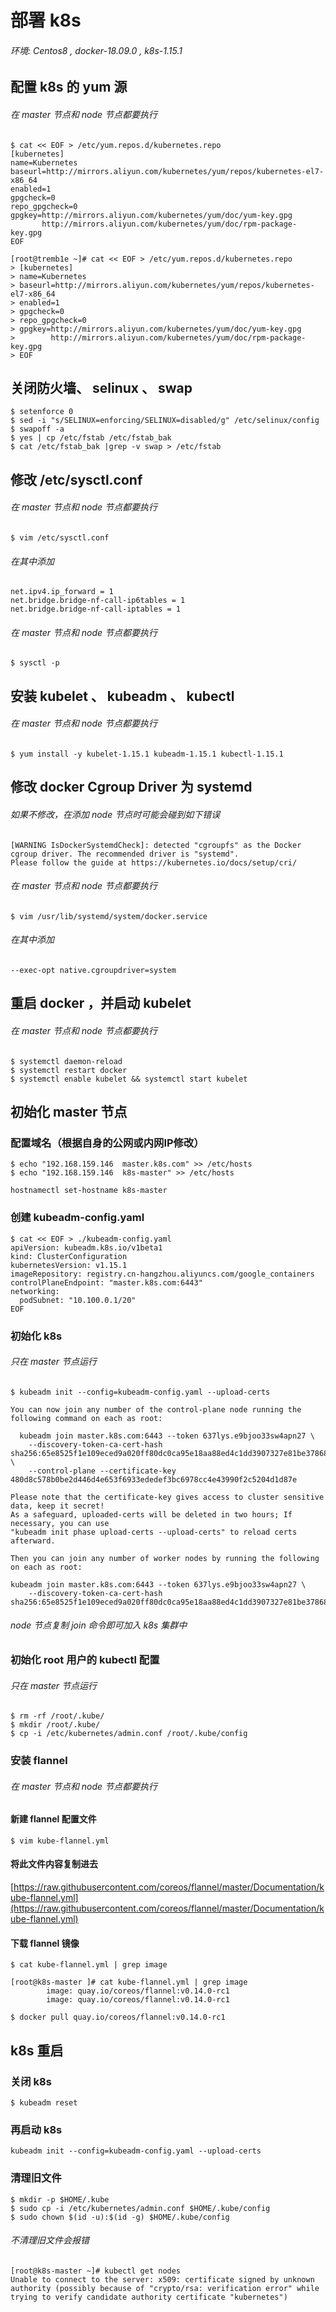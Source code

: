 # 部署 k8s 

###### 环境: Centos8 , docker-18.09.0 , k8s-1.15.1

## 配置 k8s 的 yum 源

###### 在 master 节点和 node 节点都要执行

```
$ cat << EOF > /etc/yum.repos.d/kubernetes.repo
[kubernetes]
name=Kubernetes
baseurl=http://mirrors.aliyun.com/kubernetes/yum/repos/kubernetes-el7-x86_64
enabled=1
gpgcheck=0
repo_gpgcheck=0
gpgkey=http://mirrors.aliyun.com/kubernetes/yum/doc/yum-key.gpg
       http://mirrors.aliyun.com/kubernetes/yum/doc/rpm-package-key.gpg
EOF

```

```
[root@tremb1e ~]# cat << EOF > /etc/yum.repos.d/kubernetes.repo
> [kubernetes]
> name=Kubernetes
> baseurl=http://mirrors.aliyun.com/kubernetes/yum/repos/kubernetes-el7-x86_64
> enabled=1
> gpgcheck=0
> repo_gpgcheck=0
> gpgkey=http://mirrors.aliyun.com/kubernetes/yum/doc/yum-key.gpg
>        http://mirrors.aliyun.com/kubernetes/yum/doc/rpm-package-key.gpg
> EOF
```

## 关闭防火墙、 selinux 、 swap 

```
$ setenforce 0
$ sed -i "s/SELINUX=enforcing/SELINUX=disabled/g" /etc/selinux/config
$ swapoff -a
$ yes | cp /etc/fstab /etc/fstab_bak
$ cat /etc/fstab_bak |grep -v swap > /etc/fstab
```

## 修改 /etc/sysctl.conf 

###### 在 master 节点和 node 节点都要执行

```
$ vim /etc/sysctl.conf
```

###### 在其中添加

```
net.ipv4.ip_forward = 1
net.bridge.bridge-nf-call-ip6tables = 1
net.bridge.bridge-nf-call-iptables = 1
```

###### 在 master 节点和 node 节点都要执行

```
$ sysctl -p
```

## 安装 kubelet 、 kubeadm 、 kubectl 

###### 在 master 节点和 node 节点都要执行

```
$ yum install -y kubelet-1.15.1 kubeadm-1.15.1 kubectl-1.15.1
```

## 修改 docker Cgroup Driver 为 systemd 

###### 如果不修改，在添加 node 节点时可能会碰到如下错误

```
[WARNING IsDockerSystemdCheck]: detected "cgroupfs" as the Docker cgroup driver. The recommended driver is "systemd". 
Please follow the guide at https://kubernetes.io/docs/setup/cri/
```

###### 在 master 节点和 node 节点都要执行

```
$ vim /usr/lib/systemd/system/docker.service
```

###### 在其中添加

```
--exec-opt native.cgroupdriver=system
```

## 重启 docker ，并启动 kubelet 

###### 在 master 节点和 node 节点都要执行

```
$ systemctl daemon-reload
$ systemctl restart docker
$ systemctl enable kubelet && systemctl start kubelet
```

## 初始化 master 节点

### 配置域名（根据自身的公网或内网IP修改）

```
$ echo "192.168.159.146  master.k8s.com" >> /etc/hosts
$ echo "192.168.159.146  k8s-master" >> /etc/hosts
```

```
hostnamectl set-hostname k8s-master
```

### 创建 kubeadm-config.yaml

```
$ cat << EOF > ./kubeadm-config.yaml
apiVersion: kubeadm.k8s.io/v1beta1
kind: ClusterConfiguration
kubernetesVersion: v1.15.1
imageRepository: registry.cn-hangzhou.aliyuncs.com/google_containers
controlPlaneEndpoint: "master.k8s.com:6443"
networking:
  podSubnet: "10.100.0.1/20"
EOF
```

### 初始化 k8s 

###### 只在 master 节点运行

```
$ kubeadm init --config=kubeadm-config.yaml --upload-certs
```

```
You can now join any number of the control-plane node running the following command on each as root:

  kubeadm join master.k8s.com:6443 --token 637lys.e9bjoo33sw4apn27 \
    --discovery-token-ca-cert-hash sha256:65e8525f1e109eced9a020ff80dc0ca95e18aa88ed4c1dd3907327e81be37868 \
    --control-plane --certificate-key 480d8c578b0be2d446d4e653f6933ededef3bc6978cc4e43990f2c5204d1d87e

Please note that the certificate-key gives access to cluster sensitive data, keep it secret!
As a safeguard, uploaded-certs will be deleted in two hours; If necessary, you can use 
"kubeadm init phase upload-certs --upload-certs" to reload certs afterward.

Then you can join any number of worker nodes by running the following on each as root:

kubeadm join master.k8s.com:6443 --token 637lys.e9bjoo33sw4apn27 \
    --discovery-token-ca-cert-hash sha256:65e8525f1e109eced9a020ff80dc0ca95e18aa88ed4c1dd3907327e81be37868
```

###### node 节点复制 join 命令即可加入 k8s 集群中

### 初始化 root 用户的 kubectl 配置

###### 只在 master 节点运行

```
$ rm -rf /root/.kube/
$ mkdir /root/.kube/
$ cp -i /etc/kubernetes/admin.conf /root/.kube/config
```

### 安装 flannel 

###### 在 master 节点和 node 节点都要执行

#### 新建 flannel 配置文件

```
$ vim kube-flannel.yml
```

#### 将此文件内容复制进去

[https://raw.githubusercontent.com/coreos/flannel/master/Documentation/kube-flannel.yml](https://raw.githubusercontent.com/coreos/flannel/master/Documentation/kube-flannel.yml)

#### 下载 flannel 镜像

```
$ cat kube-flannel.yml | grep image
```

```
[root@k8s-master ]# cat kube-flannel.yml | grep image
        image: quay.io/coreos/flannel:v0.14.0-rc1
        image: quay.io/coreos/flannel:v0.14.0-rc1
```

```
$ docker pull quay.io/coreos/flannel:v0.14.0-rc1
```

## k8s 重启

### 关闭 k8s 

```
$ kubeadm reset
```

### 再启动 k8s 

```
kubeadm init --config=kubeadm-config.yaml --upload-certs
```

### 清理旧文件

```
$ mkdir -p $HOME/.kube
$ sudo cp -i /etc/kubernetes/admin.conf $HOME/.kube/config
$ sudo chown $(id -u):$(id -g) $HOME/.kube/config
```

###### 不清理旧文件会报错

```
[root@k8s-master ~]# kubectl get nodes
Unable to connect to the server: x509: certificate signed by unknown authority (possibly because of "crypto/rsa: verification error" while trying to verify candidate authority certificate "kubernetes")
```
